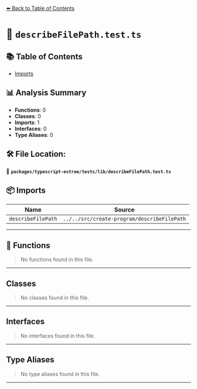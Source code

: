 [⬅️ Back to Table of Contents](../../../../index.md)

# 📄 `describeFilePath.test.ts`

## 📚 Table of Contents

- [Imports](#imports)

## 📊 Analysis Summary

- **Functions**: 0
- **Classes**: 0
- **Imports**: 1
- **Interfaces**: 0
- **Type Aliases**: 0

## 🛠️ File Location:
📂 **`packages/typescript-estree/tests/lib/describeFilePath.test.ts`**

## 📦 Imports

| Name | Source |
|------|--------|
| `describeFilePath` | `../../src/create-program/describeFilePath` |


---

## 🔧 Functions

> No functions found in this file.


---

## Classes

> No classes found in this file.


---

## Interfaces

> No interfaces found in this file.


---

## Type Aliases

> No type aliases found in this file.


---